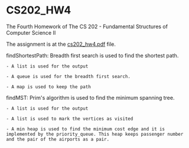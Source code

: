 # CS202_HW4
The Fourth Homework of The CS 202 - Fundamental Structures of Computer Science II

The assignment is at the [cs202_hw4.pdf](cs202_hw4.pdf) file.

findShortestPath: Breadth first search is used to find the shortest path.

	- A list is used for the output
	
	- A queue is used for the breadth first search.
	
	- A map is used to keep the path
	

findMST: Prim's algorithm is used to find the minimum spanning tree.

	- A list is used for the output
	
	- A list is used to mark the vertices as visited
	
	- A min heap is used to find the minimum cost edge and it is implemented by the priority_queue. This heap keeps passenger number and the pair of the airports as a pair.
